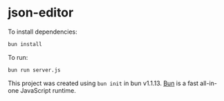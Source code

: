 # json-editor

To install dependencies:

```bash
bun install
```

To run:

```bash
bun run server.js
```

This project was created using `bun init` in bun v1.1.13. [Bun](https://bun.sh) is a fast all-in-one JavaScript runtime.
